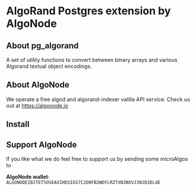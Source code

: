 # AlgoRand Postgres extension by AlgoNode

## About pg_algorand

A set of utility functions to convert between binary arrays and various Algorand
textual object encodings.

## About AlgoNode

We operate a free algod and algorand-indexer valilla API service. 
Check us out at https://algonode.io

## Install 

## Support AlgoNode

If you like what we do feel free to support us by sending some microAlgos to

**AlgoNode wallet**: `ALGONODEIBJTET5OSEAXIHDSIEG7C2DOFB2WDYLRZTXN3NXVJ3NJD26L4E`
